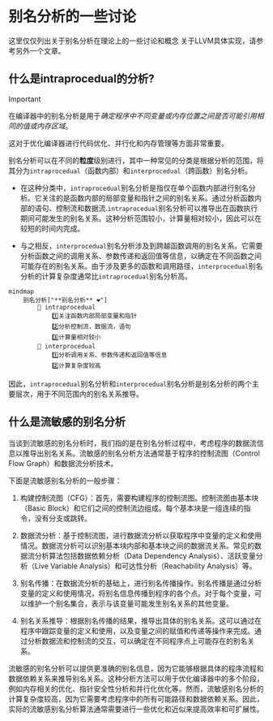 # 别名分析的一些讨论

这里仅仅列出关于别名分析在理论上的一些讨论和概念
关于LLVM具体实现，请参考另外一个文章。

## 什么是intraprocedual的分析?

> [!IMPORTANT]
> 在编译器中的别名分析是用于*确定程序中不同变量或内存位置之间是否可能引用相同的值或内存区域*。

这对于优化编译器进行代码优化、并行化和内存管理等方面非常重要。

别名分析可以在不同的**粒度**级别进行，其中一种常见的分类是根据分析的范围，将其分为`intraprocedual`（函数内部）和`interprocedual`（跨函数）别名分析。

* 在这种分类中，`intraprocedual`别名分析是指仅在单个函数内部进行别名分析。它关注的是函数内部的局部变量和指针之间的别名关系。通过分析函数内部的语句、控制流和数据流.`intraprocedual`别名分析可以推导出在函数执行期间可能发生的别名关系。这种分析范围较小，计算量相对较小，因此可以在较短的时间内完成。

* 与之相反，`interprocedual`别名分析涉及到跨越函数调用的别名关系。它需要分析函数之间的调用关系、参数传递和返回值等信息，以确定在不同函数之间可能存在的别名关系。由于涉及更多的函数和调用路径，`interprocedual`别名分析的计算复杂度通常比`intraprocedual`别名分析高。

```mermaid
mindmap
    别名分析["**别名分析** ❤️"]
        🍎 intraprocedual
            1️⃣关注函数内部局部变量和指针
            2️⃣分析控制流，数据流，语句
            3️⃣计算量相对较小
        🍍 interprocedual
            1️⃣分析调用关系、参数传递和返回值等信息
            2️⃣计算复杂度较高
```

因此，`intraprocedual`别名分析和`interprocedual`别名分析是别名分析的两个主要层次，用于不同范围内的别名关系推导。

## 什么是流敏感的别名分析

当谈到流敏感的别名分析时，我们指的是在别名分析过程中，考虑程序的数据流信息以推导出别名关系。流敏感的别名分析方法通常基于程序的控制流图（Control Flow Graph）和数据流分析技术。

下面是流敏感别名分析的一般步骤：

1. 构建控制流图（CFG）：首先，需要构建程序的控制流图。控制流图由基本块（Basic Block）和它们之间的控制流边组成。每个基本块是一组连续的指令，没有分支或跳转。

2. 数据流分析：基于控制流图，进行数据流分析以获取程序中变量的定义和使用情况。数据流分析可以识别基本块内部和基本块之间的数据流关系。常见的数据流分析算法包括数据依赖分析（Data Dependency Analysis）、活跃变量分析（Live Variable Analysis）和可达性分析（Reachability Analysis）等。

3. 别名传播：在数据流分析的基础上，进行别名传播操作。别名传播是通过分析变量的定义和使用情况，将别名信息传播到程序的各个点。对于每个变量，可以维护一个别名集合，表示与该变量可能发生别名关系的其他变量。

4. 别名关系推导：根据别名传播的结果，推导出具体的别名关系。这可以通过在程序中跟踪变量的定义和使用，以及变量之间的赋值和传递等操作来完成。通过分析数据流和控制流的交互，可以确定在不同程序点上可能存在的别名关系。

流敏感的别名分析可以提供更准确的别名信息，因为它能够根据具体的程序流程和数据依赖关系来推导别名关系。这种分析方法可以用于优化编译器中的多个阶段，例如内存相关的优化、指针安全性分析和并行化优化等。然而，流敏感别名分析的计算复杂度较高，因为它需要考虑程序中的所有可能路径和数据依赖关系。因此，实际的流敏感别名分析算法通常需要进行一些优化和近似来提高效率和可扩展性。
